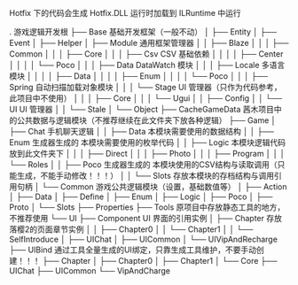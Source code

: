 Hotfix 下的代码会生成 Hotfix.DLL 运行时加载到 ILRuntime 中运行

. 游戏逻辑开发根
├── Base  基础开发框架（一般不动）
│   ├── Entity
│   ├── Event
│   ├── Helper
│   ├── Module        通用框架管理器
│   │   ├── Blaze
│   │   │   ├── Common
│   │   │   ├── Core
│   │   │   ├── Csv     CSV 基础依赖
│   │   │   │   ├── Center
│   │   │   │   └── Poco
│   │   │   ├── Data    DataWatch 模块
│   │   │   ├── Locale   多语言模块
│   │   │   │   ├── Data
│   │   │   │   ├── Enum
│   │   │   │   └── Poco
│   │   │   ├── Spring   自动扫描加载对象模块
│   │   │   └── Stage    UI 管理器（只作为代码参考，此项目中不使用）
│   │   │       ├── Core
│   │   │       └── Ugui
│   │   ├── Config
│   │   └── UI          UI 管理器
│   │       └── Stale
│   └── Object
├── CacheGameData    茜木项目中的公共数据与逻辑模块（不推荐继续在此文件夹下放各种逻辑）
├── Game
│   ├── Chat         手机聊天逻辑
│   │   ├── Data   本模块需要使用的数据结构
│   │   ├── Enum   生成器生成的 本模块需要使用的枚举代码
│   │   ├── Logic  本模块逻辑代码放到此文件夹下
│   │   │   ├── Direct
│   │   │   ├── Photo
│   │   │   ├── Program
│   │   │   └── Roles
│   │   ├── Poco     生成器生成的 本模块使用的CSV结构与读取调用（只能生成，不能手动修改！！！）
│   │   └── Slots    存放本模块的存档结构与调用引用句柄
│   └── Common         游戏公共逻辑模块（设置，基础数值等）
│       ├── Action
│       ├── Data
│       ├── Define
│       ├── Enum
│       ├── Logic
│       ├── Poco
│       ├── Proto
│       └── Slots
├── Properties
├── Tools               原项目中存放静态工具的地方，不推荐使用
└── UI
    ├── Component       UI 界面的引用实例
    │   ├── Chapter     存放落樱2的页面章节实例
    │   │   ├── Chapter0
    │   │   └── Chapter1
    │   │       └── SelfIntroduce
    │   ├── UIChat
    │   ├── UICommon
    │   └── UIVipAndRecharge
    ├── UIBind          通过工具全量生成的UI绑定，只靠生成工具维护，不要手动创建！！！
        ├── Chapter
        │   ├── Chapter0
        │   ├── Chapter1
        │   └── Core
        ├── UIChat
        ├── UICommon
        └── VipAndCharge